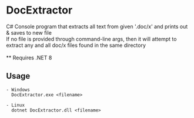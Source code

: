 # DocExtractor

C# Console program that extracts all text from given '.doc/x' and prints out &amp; saves to new file <br>
If no file is provided through command-line args, then it will attempt to extract any and all doc/x files found in the same directory <br>
<br>
** Requires .NET 8<br>

## Usage
```
- Windows
  DocExtractor.exe <filename>

- Linux
  dotnet DocExtractor.dll <filename>
```
